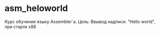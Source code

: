 asm_heloworld
=============
Курс обучения языку Assembler`а. 
Цель: Ввывод надписи: "Hello world", при старте x86
